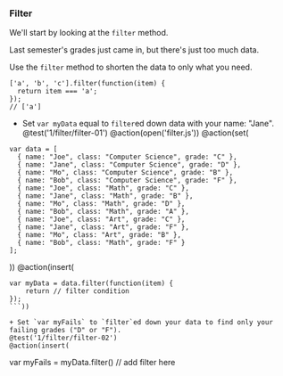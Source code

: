 ### Filter
We'll start by looking at the `filter` method.

Last semester's grades just came in, but there's just too much data.

Use the `filter` method to shorten the data to only what you need.

```
['a', 'b', 'c'].filter(function(item) {
  return item === 'a';
});
// ['a']
```

+ Set `var myData` equal to `filter`ed down data with your name: "Jane".
@test('1/filter/filter-01')
@action(open('filter.js'))
@action(set(
```
var data = [
  { name: "Joe", class: "Computer Science", grade: "C" },
  { name: "Jane", class: "Computer Science", grade: "D" },
  { name: "Mo", class: "Computer Science", grade: "B" },
  { name: "Bob", class: "Computer Science", grade: "F" },
  { name: "Joe", class: "Math", grade: "C" },
  { name: "Jane", class: "Math", grade: "B" },
  { name: "Mo", class: "Math", grade: "D" },
  { name: "Bob", class: "Math", grade: "A" },
  { name: "Joe", class: "Art", grade: "C" },
  { name: "Jane", class: "Art", grade: "F" },
  { name: "Mo", class: "Art", grade: "B" },
  { name: "Bob", class: "Math", grade: "F" }
];

```
))
@action(insert(
```
var myData = data.filter(function(item) {
    return // filter condition
});
```))

+ Set `var myFails` to `filter`ed down your data to find only your failing grades ("D" or "F").
@test('1/filter/filter-02')
@action(insert(
```
var myFails = myData.filter() // add filter here
```))
